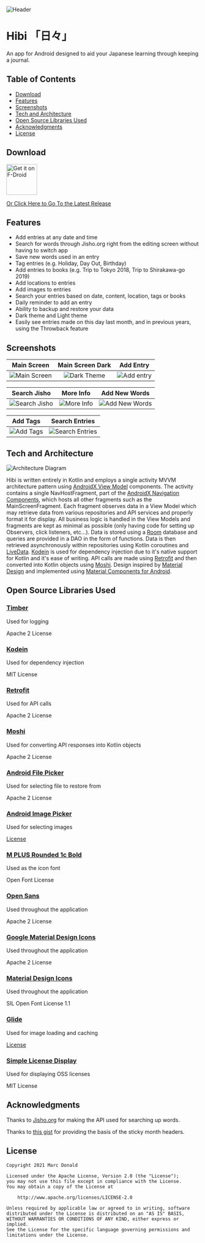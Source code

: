﻿![Header](/.github/assets/header.png?raw=true "Header")

# Hibi 「日々」
An app for Android designed to aid your Japanese learning through keeping a journal.

## Table of Contents

- [Download](#download)
- [Features](#features)
- [Screenshots](#screenshots)
- [Tech and Architecture](#tech-and-architecture)
- [Open Source Libraries Used](#open-source-libraries-used)
- [Acknowledgments](#acknowledgments)
- [License](#license)

## Download

[<img src="https://fdroid.gitlab.io/artwork/badge/get-it-on.png"
     alt="Get it on F-Droid"
     height="80">](https://f-droid.org/packages/com.marcdonald.hibi/)

[Or Click Here to Go To the Latest Release](https://github.com/MarcDonald/Hibi/releases/latest)

## Features
- Add entries at any date and time
- Search for words through Jisho.org right from the editing screen without having to switch app
- Save new words used in an entry
- Tag entries (e.g. Holiday, Day Out, Birthday)
- Add entries to books (e.g. Trip to Tokyo 2018, Trip to Shirakawa-go 2019)
- Add locations to entries
- Add images to entries
- Search your entries based on date, content, location, tags or books
- Daily reminder to add an entry
- Ability to backup and restore your data
- Dark theme and Light theme
- Easily see entries made on this day last month, and in previous years, using the Throwback feature

## Screenshots
| Main Screen | Main Screen Dark | Add Entry |
|:-:|:-:|:-:|
| ![Main Screen](/.github/assets/main-display-light.png?raw=true) | ![Dark Theme](/.github/assets/main-display-dark.png?raw=true) |![Add entry](/.github/assets/add-entry.png?raw=true)

| Search Jisho | More Info | Add New Words |
|:-:|:-:|:-:|
| ![Search Jisho](/.github/assets/search-jisho.png?raw=true) | ![More Info](/.github/assets/search-jisho-more.png?raw=true) | ![Add New Words](/.github/assets/add-words.png?raw=true)

| Add Tags | Search Entries |
|:-:|:-:|
| ![Add Tags](/.github/assets/add-tags.png?raw=true) | ![Search Entries](/.github/assets/search-entries.png?raw=true) |

## Tech and Architecture
![Architecture Diagram](/.github/assets/architecture-diagram.png?raw=true "Architecture Diagram")

Hibi is written entirely in Kotlin and employs a single activity MVVM architecture pattern using [AndroidX View Model](https://developer.android.com/topic/libraries/architecture/viewmodel) components. 
The activity contains a single NavHostFragment, part of the [AndroidX Navigation Components](https://developer.android.com/guide/navigation/), which hosts all other fragments such as the MainScreenFragment.
Each fragment observes data in a View Model which may retrieve data from various repositories and API services and properly format it for display. All business logic is handled in the View Models and fragments are kept as minimal as possible (only having code for setting up Observers, click listeners, etc...).
Data is stored using a [Room](https://developer.android.com/jetpack/androidx/releases/room) database and queries are provided in a DAO in the form of functions. 
Data is then retrieved asynchronously within repositories using Kotlin coroutines and [LiveData](https://developer.android.com/topic/libraries/architecture/livedata). 
[Kodein](https://github.com/Kodein-Framework/Kodein-DI) is used for dependency injection due to it's native support for Kotlin and it's ease of writing. 
API calls are made using [Retrofit](https://github.com/square/retrofit) and then converted into Kotlin objects using [Moshi](https://github.com/square/moshi).
Design inspired by [Material Design](https://material.io/) and implemented using [Material Components for Android](https://github.com/material-components/material-components-android).

## Open Source Libraries Used
### [Timber](https://github.com/JakeWharton/timber)
Used for logging

Apache 2 License

### [Kodein](https://github.com/Kodein-Framework/Kodein-DI)
Used for dependency injection

MIT License

### [Retrofit](https://github.com/square/retrofit)
Used for API calls

Apache 2 License

### [Moshi](https://github.com/square/moshi)
Used for converting API responses into Kotlin objects

Apache 2 License

### [Android File Picker](https://github.com/DroidNinja/Android-FilePicker)
Used for selecting file to restore from

Apache 2 License

### [Android Image Picker](https://github.com/esafirm/android-image-picker)
Used for selecting images

[License](https://github.com/esafirm/android-image-picker/blob/master/LICENSE)

### [M PLUS Rounded 1c Bold](https://fonts.google.com/specimen/M+PLUS+Rounded+1c)
Used as the icon font

Open Font License

### [Open Sans](https://fonts.google.com/specimen/Open+Sans)
Used throughout the application

Apache 2 License

### [Google Material Design Icons](https://material.io/tools/icons/)
Used throughout the application

Apache 2 License

### [Material Design Icons](https://materialdesignicons.com/)
Used throughout the application

SIL Open Font License 1.1

### [Glide](https://github.com/bumptech/glide)
Used for image loading and caching

[License](https://github.com/bumptech/glide/blob/master/LICENSE)

### [Simple License Display](https://github.com/MarcDonald/SimpleLicenseDisplay)
Used for displaying OSS licenses

MIT License

## Acknowledgments
Thanks to [Jisho.org](https://jisho.org/) for making the API used for searching up words.

Thanks to [this gist](https://gist.github.com/filipkowicz/1a769001fae407b8813ab4387c42fcbd) for providing the basis of the sticky month headers.

## License
```   
Copyright 2021 Marc Donald

Licensed under the Apache License, Version 2.0 (the "License");
you may not use this file except in compliance with the License.
You may obtain a copy of the License at

    http://www.apache.org/licenses/LICENSE-2.0

Unless required by applicable law or agreed to in writing, software
distributed under the License is distributed on an "AS IS" BASIS,
WITHOUT WARRANTIES OR CONDITIONS OF ANY KIND, either express or implied.
See the License for the specific language governing permissions and
limitations under the License.
```
